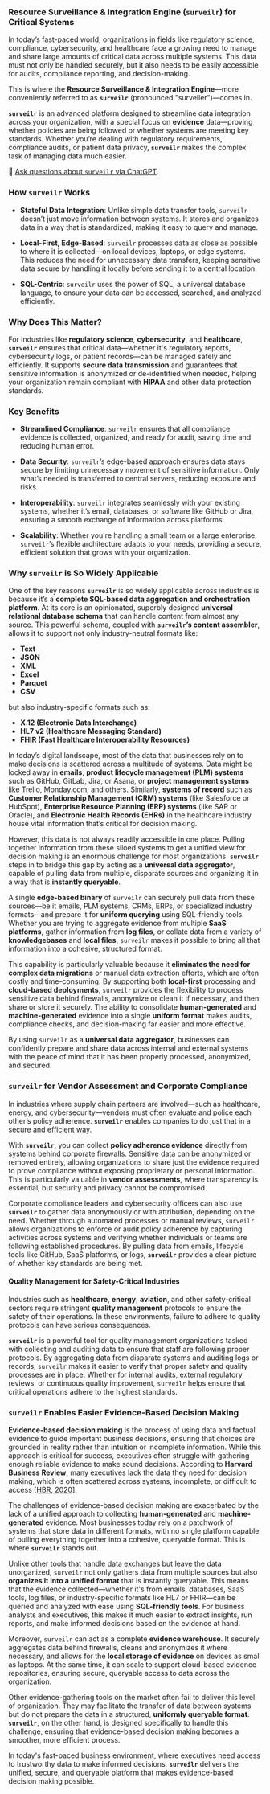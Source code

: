 ### Resource Surveillance & Integration Engine (`surveilr`) for Critical Systems

In today’s fast-paced world, organizations in fields like regulatory science, compliance, cybersecurity, and healthcare face a growing need to manage and share large amounts of critical data across multiple systems. This data must not only be handled securely, but it also needs to be easily accessible for audits, compliance reporting, and decision-making.

This is where the **Resource Surveillance & Integration Engine**—more conveniently referred to as **`surveilr`** (pronounced "surveiler")—comes in.

**`surveilr`** is an advanced platform designed to streamline data integration across your organization, with a special focus on **evidence** data—proving whether policies are being followed or whether systems are meeting key standards. Whether you’re dealing with regulatory requirements, compliance audits, or patient data privacy, **`surveilr`** makes the complex task of managing data much easier.

💬 [Ask questions about `surveilr` via ChatGPT](https://chatgpt.com/g/g-ra0bKz5rY-surveilr-assistant).

### How `surveilr` Works

- **Stateful Data Integration**: Unlike simple data transfer tools, `surveilr` doesn’t just move information between systems. It stores and organizes data in a way that is standardized, making it easy to query and manage.
  
- **Local-First, Edge-Based**: `surveilr` processes data as close as possible to where it is collected—on local devices, laptops, or edge systems. This reduces the need for unnecessary data transfers, keeping sensitive data secure by handling it locally before sending it to a central location.

- **SQL-Centric**: `surveilr` uses the power of SQL, a universal database language, to ensure your data can be accessed, searched, and analyzed efficiently.

### Why Does This Matter?

For industries like **regulatory science**, **cybersecurity**, and **healthcare**, **`surveilr`** ensures that critical data—whether it's regulatory reports, cybersecurity logs, or patient records—can be managed safely and efficiently. It supports **secure data transmission** and guarantees that sensitive information is anonymized or de-identified when needed, helping your organization remain compliant with **HIPAA** and other data protection standards.

### Key Benefits

- **Streamlined Compliance**: `surveilr` ensures that all compliance evidence is collected, organized, and ready for audit, saving time and reducing human error.
  
- **Data Security**: `surveilr`’s edge-based approach ensures data stays secure by limiting unnecessary movement of sensitive information. Only what’s needed is transferred to central servers, reducing exposure and risks.

- **Interoperability**: `surveilr` integrates seamlessly with your existing systems, whether it’s email, databases, or software like GitHub or Jira, ensuring a smooth exchange of information across platforms.

- **Scalability**: Whether you're handling a small team or a large enterprise, `surveilr`’s flexible architecture adapts to your needs, providing a secure, efficient solution that grows with your organization.

### Why `surveilr` is So Widely Applicable

One of the key reasons **`surveilr`** is so widely applicable across industries is because it’s a **complete SQL-based data aggregation and orchestration platform**. At its core is an opinionated, superbly designed **universal relational database schema** that can handle content from almost any source. This powerful schema, coupled with **`surveilr`’s content assembler**, allows it to support not only industry-neutral formats like:

- **Text**
- **JSON**
- **XML**
- **Excel**
- **Parquet**
- **CSV**

but also industry-specific formats such as:

- **X.12 (Electronic Data Interchange)**
- **HL7 v2 (Healthcare Messaging Standard)**
- **FHIR (Fast Healthcare Interoperability Resources)**

In today’s digital landscape, most of the data that businesses rely on to make decisions is scattered across a multitude of systems. Data might be locked away in **emails**, **product lifecycle management (PLM) systems** such as GitHub, GitLab, Jira, or Asana, or **project management systems** like Trello, Monday.com, and others. Similarly, **systems of record** such as **Customer Relationship Management (CRM) systems** (like Salesforce or HubSpot), **Enterprise Resource Planning (ERP) systems** (like SAP or Oracle), and **Electronic Health Records (EHRs)** in the healthcare industry house vital information that’s critical for decision making.

However, this data is not always readily accessible in one place. Pulling together information from these siloed systems to get a unified view for decision making is an enormous challenge for most organizations. **`surveilr`** steps in to bridge this gap by acting as a **universal data aggregator**, capable of pulling data from multiple, disparate sources and organizing it in a way that is **instantly queryable**.

A single **edge-based binary** of `surveilr` can securely pull data from these sources—be it emails, PLM systems, CRMs, ERPs, or specialized industry formats—and prepare it for **uniform querying** using SQL-friendly tools. Whether you are trying to aggregate evidence from multiple **SaaS platforms**, gather information from **log files**, or collate data from a variety of **knowledgebases** and **local files**, `surveilr` makes it possible to bring all that information into a cohesive, structured format.

This capability is particularly valuable because it **eliminates the need for complex data migrations** or manual data extraction efforts, which are often costly and time-consuming. By supporting both **local-first** processing and **cloud-based deployments**, `surveilr` provides the flexibility to process sensitive data behind firewalls, anonymize or clean it if necessary, and then share or store it securely. The ability to consolidate **human-generated** and **machine-generated** evidence into a single **uniform format** makes audits, compliance checks, and decision-making far easier and more effective.

By using `surveilr` as a **universal data aggregator**, businesses can confidently prepare and share data across internal and external systems with the peace of mind that it has been properly processed, anonymized, and secured.

### `surveilr` for Vendor Assessment and Corporate Compliance

In industries where supply chain partners are involved—such as healthcare, energy, and cybersecurity—vendors must often evaluate and police each other’s policy adherence. **`surveilr`** enables companies to do just that in a secure and efficient way.

With **`surveilr`**, you can collect **policy adherence evidence** directly from systems behind corporate firewalls. Sensitive data can be anonymized or removed entirely, allowing organizations to share just the evidence required to prove compliance without exposing proprietary or personal information. This is particularly valuable in **vendor assessments**, where transparency is essential, but security and privacy cannot be compromised.

Corporate compliance leaders and cybersecurity officers can also use **`surveilr`** to gather data anonymously or with attribution, depending on the need. Whether through automated processes or manual reviews, `surveilr` allows organizations to enforce or audit policy adherence by capturing activities across systems and verifying whether individuals or teams are following established procedures. By pulling data from emails, lifecycle tools like GitHub, SaaS platforms, or logs, **`surveilr`** provides a clear picture of whether key standards are being met.

#### Quality Management for Safety-Critical Industries

Industries such as **healthcare**, **energy**, **aviation**, and other safety-critical sectors require stringent **quality management** protocols to ensure the safety of their operations. In these environments, failure to adhere to quality protocols can have serious consequences. 

**`surveilr`** is a powerful tool for quality management organizations tasked with collecting and auditing data to ensure that staff are following proper protocols. By aggregating data from disparate systems and auditing logs or records, `surveilr` makes it easier to verify that proper safety and quality processes are in place. Whether for internal audits, external regulatory reviews, or continuous quality improvement, `surveilr` helps ensure that critical operations adhere to the highest standards.

### `surveilr` Enables Easier Evidence-Based Decision Making

**Evidence-based decision making** is the process of using data and factual evidence to guide important business decisions, ensuring that choices are grounded in reality rather than intuition or incomplete information. While this approach is critical for success, executives often struggle with gathering enough reliable evidence to make sound decisions. According to **Harvard Business Review**, many executives lack the data they need for decision making, which is often scattered across systems, incomplete, or difficult to access [[HBR, 2020](https://hbr.org/2020/01/how-executives-can-make-better-decisions)].

The challenges of evidence-based decision making are exacerbated by the lack of a unified approach to collecting **human-generated** and **machine-generated** evidence. Most businesses today rely on a patchwork of systems that store data in different formats, with no single platform capable of pulling everything together into a cohesive, queryable format. This is where **`surveilr`** stands out.

Unlike other tools that handle data exchanges but leave the data unorganized, `surveilr` not only gathers data from multiple sources but also **organizes it into a unified format** that is instantly queryable. This means that the evidence collected—whether it's from emails, databases, SaaS tools, log files, or industry-specific formats like HL7 or FHIR—can be queried and analyzed with ease using **SQL-friendly tools**. For business analysts and executives, this makes it much easier to extract insights, run reports, and make informed decisions based on the evidence at hand.

Moreover, `surveilr` can act as a complete **evidence warehouse**. It securely aggregates data behind firewalls, cleans and anonymizes it where necessary, and allows for the **local storage of evidence** on devices as small as laptops. At the same time, it can scale to support cloud-based evidence repositories, ensuring secure, queryable access to data across the organization.

Other evidence-gathering tools on the market often fail to deliver this level of organization. They may facilitate the transfer of data between systems but do not prepare the data in a structured, **uniformly queryable format**. **`surveilr`**, on the other hand, is designed specifically to handle this challenge, ensuring that evidence-based decision making becomes a smoother, more efficient process.

In today's fast-paced business environment, where executives need access to trustworthy data to make informed decisions, **`surveilr`** delivers the unified, secure, and queryable platform that makes evidence-based decision making possible.
